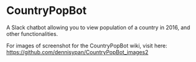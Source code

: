 # CountryPopBot
A Slack chatbot allowing you to view population of a country in 2016, and other functionalities.

For images of screenshot for the CountryPopBot wiki, visit here: 
https://github.com/dennisypan/CountryPopBot_images2
